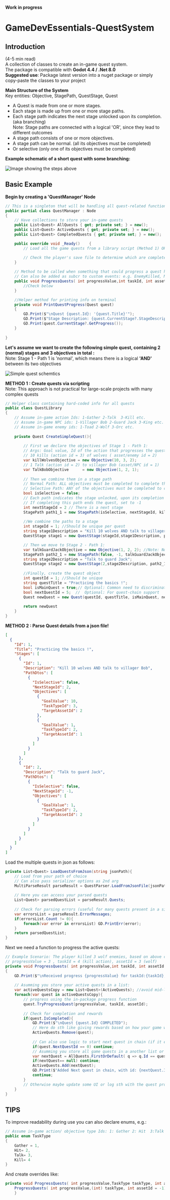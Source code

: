 **Work in progress**
# GameDevEssentials-QuestSystem  
## **Introduction**  
(4-5 min read)  
A collection of classes to create an in-game quest system.  
The package is compatible with **Godot 4.4 / .Net 8.0**  
**Suggested use**: Package latest version into a nuget package or simply copy-paste the classes to your project

**Main Structure of the System**  
Key entities: Objective, StagePath, QuestStage, Quest
- A Quest is made from one or more stages.
- Each stage is made up from one or more stage paths.
- Each stage path indicates the next stage unlocked upon its completion. (aka branching)  
  Note: Stage paths are connected with a logical 'OR', since they lead to different outcomes  
- A stage path consists of one or more objectives.
- A stage path can be normal. (all its objectives must be completed)
- Or selective (only one of its objectives must be completed)

**Example schematic of a short quest with some branching:**

![Image showing the steps above](images/quest-sch.PNG)



## **Basic Example** 
**Begin by creating a 'QuestManager' Node**  

```csharp
// This is a singleton that will be handling all quest-related functionality
public partial class QuestManager : Node
{
    // Have collections to store your in-game quests
    public List<Quest> AllQuests { get; private set; } = new();
    public List<Quest> ActiveQuests { get; private set; } = new();
    public List<Quest> CompletedQuests { get; private set; } = new();

    public override void _Ready()    {
        // Load all the game quests from a library script (Method 1) OR from a JSON (Method 2) in the AllQuests list

        // Check the player's save file to determine which are completed, which are active, their exact progress etc
    }
    
    // Method to be called when something that could progress a quest happens
    // Can also be added as subcr to custom events: e.g. EnemyKilled, MapUnlocked, AreaDiscovered etc.
    public void ProgressQuests( int progressValue,int taskId, int assetId = -1) {
        //Check below
    }

    //Helper method for printing info on terminal
    private void PrintQuestProgress(Quest quest)
    {
        GD.Print($"\nQuest {quest.Id}: '{quest.Title}'");
        GD.Print($"Stage Description: {quest.CurrentStage?.StageDescription}");
        GD.Print(quest.CurrentStage?.GetProgress());
    }
    
}
```

**Let's assume we want to create the following simple quest, containing 2 (normal) stages and 3 objectives in total :**      
Note: Stage 1 - Path 1 is 'normal', which means there is a logical **'AND'** between its two objectives  

![Simple quest schemtics](images/quest-example.PNG)

**METHOD 1 : Create quests via scripting**   
Note: This approach is not practical for large-scale projects with many complex quests

```csharp
// Helper class containing hard-coded info for all quests
public class QuestLibrary
{
    // Assume in-game action Ids: 1-Gather 2-Talk  3-Kill etc.
    // Assume in-game NPC ids: 1-Villager Bob 2-Guard Jack 3-King etc.
    // Assume in-game enemy ids: 1-Toad 2-Wolf 3-Orc etc.
    
    private Quest CreateSimpleQuest(){
        
        // First we declare the objectives of Stage 1 - Path 1:
        // Args: Goal value, Id of the action that progresses the quest, asset affected
        // 10 kills (action id = 3) of wolves ( asset/enemy id = 2)
        var killWolvesObjective = new Objective(10, 3, 2);
        // 1 Talk (action id = 2) to villager Bob (asset/NPC id = 1)
        var TalkBobObjective      = new Objective(1, 2, 1);
    
        // Then we combine them in a stage path
        // Normal Path: ALL objectives must be completed to complete the path.
        // Selective Path: ANY of the objectives must be completed to complete the path.
        bool isSelective = false;
        // Each path indicates the stage unlocked, upon its completion
        // If completing this path ends the quest, set to -1
        int nextStageId = 2 // There is a next stage
        StagePath path1_1 = new StagePath(isSelective, nextStageId, killWolvesObjective,TalkBobObjective)
        
        //We combine the paths to a stage
        int stageId = 1; //Should be unique per quest
        string stage1Description = "Kill 10 wolves AND talk to villager Bob";
        QuestStage stage1 = new QuestStage(stageId,stage1Description, path1_1);

        // Then we move to Stage 2 - Path 1:
        var talkGuardJackObjective = new Objective(1, 2, 2); //Note: Notice the 3rd arg being '2' cause not it is about Guard Jack
        StagePath path2_1 = new StagePath(false, -1, talkGuardJackObjective) // no next stage means '-1' in the 2nd arg
        string stage2Description = "Talk to guard Jack"; 
        QuestStage stage2 = new QuestStage(2,stage2Description, path2_1);
    
        //Finally, create the quest object
        int questId = 1; //Should be unique
        string questTitle = "Practicing the basics !";
        bool isMainQuest = true;// Optional: Common need to discriminate main and optional quests
        bool nextQuestId = 5;  //  Optional: For quest-chain support
        Quest newQuest = new Quest(questId, questTitle, isMainQuest, nextQuestId, stage1, stage2);
    
        return newQuest
    }
}
```
**METHOD 2 : Parse Quest details from a json file!**
```json
[
  {
    "Id": 1,
    "Title": "Practicing the basics !",
    "Stages": [
      {
        "Id": 1,
        "Description": "Kill 10 wolves AND talk to villager Bob",
        "PathDtos": [
          {
            "IsSelective": false,
            "NextStageId": 2,
            "Objectives": [
              {
                "GoalValue": 10,
                "TaskTypeId": 3,
                "TargetAssetId": 2
              },
              {
                "GoalValue": 1,
                "TaskTypeId": 2,
                "TargetAssetId": 1
              }
            ]
          }
        ]
      },
      {
        "Id": 2,
        "Description": "Talk to guard Jack",
        "PathDtos": [
          {
            "IsSelective": false,
            "NextStageId": -1,
            "Objectives": [
              {
                "GoalValue": 1,
                "TaskTypeId": 2,
                "TargetAssetId": 2
              }
            ]
          }
        ]
      }
    ]
  }
]
```
Load the multiple quests in json as follows:
```csharp
private List<Quest> LoadQuestsFromJson(string jsonPath){
    // Load from your path of choice
    // Can also pass serializer options as 2nd arg
    MultiParseResult parseResult = QuestParser.LoadFromJsonFile(jsonPath);
    
    // Here you can access your parsed quests
    List<Quest> parsedQuestList = parseResult.Quests;
    
    // Check for parsing errors (useful for many quests present in a single json)
    var errorsList = parseResult.ErrorMessages;
    if(errorsList.Count != 0){
        foreach(var error in errorsList) GD.PrintErr(error);
    }
    return parsedQuestList;
}
```

Next we need a function to progress the active quests:
```csharp
// Example Scenario: The player killed 3 wolf enemies, based on above convention:
// progressValue = 3 , taskId = 4 (kill action), assetId = 3 (wolf)
private void ProgressQuests( int progressValue,int taskId, int assetId = -1)
{
    GD.Print($"\nReceived progress {progressValue} for taskId:{taskId}, for asset: {assetId}");
    
    // Asumming you store your active quests in a list:
    var activeQuestsCopy = new List<Quest>(ActiveQuests); //avoid mid-loop deletion issues
    foreach(var quest in activeQuestsCopy){
        // progress using the in-package progress function
        quest.TryProgressQuest(progressValue, taskId, assetId);
        
        // Check for completion and rewards
        if(quest.IsCompleted){
            GD.Print($"\nQuest {quest.Id} COMPLETED");
            // Here do sth like giving rewards based on how your game works
            ActiveQuests.Remove(quest);
        
            // Can also use logic to start next quest in chain (if it exists)
            if(quest.NextQuestId == 0) continue;
            // Asumming you store all game quests in a another list or class:
            var nextQuest = AllQuests.FirstOrDefault( q => q.Id == quest.NextQuestId );
            if(nextQuest== null) continue;
            ActiveQuests.Add(nextQuest);
            GD.Print($"Added Next quest in chain, with id: {nextQuest.Id}");
            continue;
        }
        // Otherwise maybe update some UI or log sth with the quest progress
    }
}
```
## **TIPS**  

To improve readability during use you can also declare enums, e.g.:
```csharp
// Assume in-game action/ objective type Ids: 1: Gather 2: Hit  3:Talk  4: Kill etc.
public enum TaskType
{
    Gather = 1,
    Hit= 2,
    Talk= 3,
    Kill= 4
}
```
And create overrides like:
```csharp
private void ProgressQuests( int progressValue,TaskType taskType, int assetId = -1){
    ProgressQuests( int progressValue,(int) taskType, int assetId = -1)
    }
```

